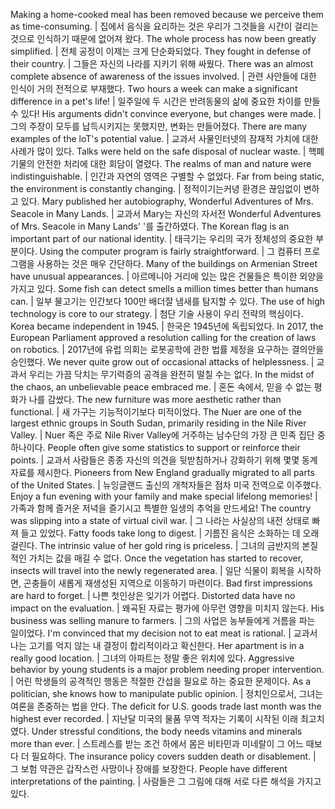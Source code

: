 Making a home-cooked meal has been removed because we perceive them as time-consuming. 	| 집에서 음식을 요리하는 것은 우리가 그것들을 시간이 걸리는 것으로 인식하기 때문에 없어져 왔다.
The whole process has now been greatly simplified.	| 전체 공정이 이제는 크게 단순화되었다.
They fought in defense of their country. 	| 그들은 자신의 나라를 지키기 위해 싸웠다.
There was an almost complete absence of awareness of the issues involved. 	| 관련 사안들에 대한 인식이 거의 전적으로 부재했다.
Two hours a week can make a significant difference in a pet's life!	| 일주일에 두 시간은 반려동물의 삶에 중요한 차이를 만들 수 있다!
His arguments didn't convince everyone, but changes were made.	| 그의 주장이 모두를 납득시키지는 못했지만, 변화는 만들어졌다.
There are many examples of the loT's potential value.	| 교과서 사물인터넷의 잠재적 가치에 대한 사례가 많이 있다.
Talks were held on the safe disposal of nuclear waste.	| 핵폐기물의 안전한 처리에 대한 회담이 열렸다.
The realms of man and nature were indistinguishable.	| 인간과 자연의 영역은 구별할 수 없었다.
Far from being static, the environment is constantly changing.	| 정적이기는커녕 환경은 끊임없이 변하고 있다.
Mary published her autobiography, Wonderful Adventures of Mrs. Seacole in Many Lands.	| 교과서 Mary는 자신의 자서전 Wonderful Adventures of Mrs. Seacole in Many Lands' '를 출간하였다.
The Korean flag is an important part of our national identity.	| 태극기는 우리의 국가 정체성의 중요한 부분이다.
Using the computer program is fairly straightforward.	|  그 컴퓨터 프로그램을 사용하는 것은 매우 간단하다.
Many of the buildings on Armenian Street have unusual appearances.	| 아르메니아 거리에 있는 많은 건물들은 특이한 외양을 가지고 있다.
Some fish can detect smells a million times better than humans can.	| 일부 물고기는 인간보다 100만 배더잘 냄새를 탐지할 수 있다.
The use of high technology is core to our strategy.	| 첨단 기술 사용이 우리 전략의 핵심이다.
Korea became independent in 1945. 	| 한국은 1945년에 독립되었다.
In 2017, the European Parliament approved a resolution calling for the creation of laws on robotics.	| 2017년에 유럽 의회는 로봇공학에 관한 법률 제정을 요구하는 결의안을 승인했다.
We never quite grow out of occasional attacks of helplessness.	| 교과서 우리는 가끔 닥치는 무기력증의 공격을 완전히 떨칠 수는 없다.
In the midst of the chaos, an unbelievable peace embraced me. 	| 혼돈 속에서, 믿을 수 없는 평화가 나를 감쌌다.
The new furniture was more aesthetic rather than functional. 	| 새 가구는 기능적이기보다 미적이었다.
The Nuer are one of the largest ethnic groups in South Sudan, primarily residing in the Nile River Valley.	| Nuer 족은 주로 Nile River Valley에 거주하는 남수단의 가장 큰 민족 집단 중 하나이다.
People often give some statistics to support or reinforce their points.	| 교과서 사람들은 종종 자신의 의견을 뒷받침하거나 강화하기 위해 몇몇 동계 자료를 제시한다.
Pioneers from New England gradually migrated to all parts of the United States.	| 뉴잉글랜드 출신의 개척자들은 점차 미국 전역으로 이주했다.
Enjoy a fun evening with your family and make special lifelong memories!	| 가족과 함께 즐거운 저녁을 즐기시고 특별한 일생의 추억을 만드세요!
The country was slipping into a state of virtual civil war.	| 그 나라는 사실상의 내전 상태로 빠져 들고 있었다.
Fatty foods take long to digest. 	| 기름진 음식은 소화하는 데 오래 걸린다.
The intrinsic value of her gold ring is priceless.	| 그녀의 금반지의 본질적인 가치는 값을 매길 수 없다.
Once the vegetation has started to recover, insects will travel into the newly regenerated area. 	| 일단 식물이 회복을 시작하면, 곤충들이 새롭게 재생성된 지역으로 이동하기 마련이다.
Bad first impressions are hard to forget.	| 나쁜 첫인상은 잊기가 어렵다.
Distorted data have no impact on the evaluation.	| 왜곡된 자료는 평가에 아무런 영향을 미치지 않는다.
His business was selling manure to farmers.	| 그의 사업은 농부들에게 거름을 파는 일이었다.
 I'm convinced that my decision not to eat meat is rational.	| 교과서 나는 고기를 억지 않는 내 결정이 합리적이라고 확신한다.
 Her apartment is in a really good location.	| 그녀의 아파트는 정말 좋은 위치에 있다.
 Aggressive behavior by young students is a major problem needing proper intervention.	| 어린 학생들의 공격적인 행동은 적절한 간섭을 필요로 하는 중요한 문제이다.
 As a politician, she knows how to manipulate public opinion.	| 정치인으로서, 그녀는 여론을 존중하는 법을 안다.
 The deficit for U.S. goods trade last month was the highest ever recorded.	| 지난달 미국의 물품 무역 적자는 기록이 시작된 이래 최고치였다.
 Under stressful conditions, the body needs vitamins and minerals more than ever.	| 스트레스를 받는 조건 하에서 몸은 비타민과 미네랄이 그 어느 때보다 더 필요하다.
 The insurance policy covers sudden death or disablement.	| 그 보험 약관은 갑작스런 사망이나 장애를 보장한다.
 People have different interpretations of the painting. 	| 사람들은 그 그림에 대해 서로 다른 해석을 가지고 있다.